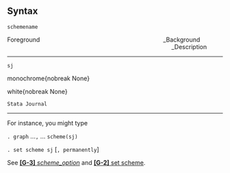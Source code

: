 ## Syntax

`schemename`

Foreground<span style="padding-left: 18.0rem;">_Background<span
style="padding-left: 24.0rem;">_Description

------------------------------------------------------------------------

`sj`

monochrome{nobreak None}

white{nobreak None}

`Stata Journal`

------------------------------------------------------------------------

For instance, you might type

`. graph` ...`,` ... `scheme(sj)`

`. set scheme sj` \[`, permanently`\]

See
[<strong>[G-3]</strong> <em>scheme_option</em>](http://www.stata.com/help.cgi?scheme_option)
and
[<strong>[G-2]</strong> set scheme](http://www.stata.com/help.cgi?set_scheme).
